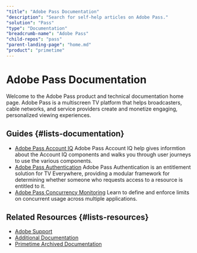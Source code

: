 ```yaml
---
"title": "Adobe Pass Documentation"
"description": "Search for self-help articles on Adobe Pass."
"solution": "Pass"
"type": "Documentation"
"breadcrumb-name": "Adobe Pass"
"child-repos": "pass"
"parent-landing-page": "home.md"
"product": "primetime"
---
```



# Adobe Pass Documentation



Welcome to the Adobe Pass product and technical documentation home page. Adobe Pass is a multiscreen TV platform that helps broadcasters, cable networks, and service providers create and monetize engaging, personalized viewing experiences.


## Guides {#lists-documentation}



* [Adobe Pass Account IQ](https://experienceleague.adobe.com/docs/pass/aiq-help/home.html)
  Adobe Pass Account IQ help gives informtion about the Account IQ components and walks you through user journeys to use the various components.
* [Adobe Pass Authentication](https://experienceleague.adobe.com/docs/pass/authentication/home.html)
  Adobe Pass Authentication is an entitlement solution for TV Everywhere, providing a modular framework for determining whether someone who requests access to a resource is entitled to it.
* [Adobe Pass Concurrency Monitoring](https://experienceleague.adobe.com/docs/pass/cm/cm-home.html)
  Learn to define and enforce limits on concurrent usage across multiple applications.

## Related Resources {#lists-resources}



* [Adobe Support](https://experienceleague.adobe.com/?support-solution=Pass#support)
* [Additional Documentation](https://experienceleague.adobe.com/docs/pass/harman-primetime/home.html)
* [Primetime Archived Documentation](https://helpx.adobe.com/primetime/archives.html)
